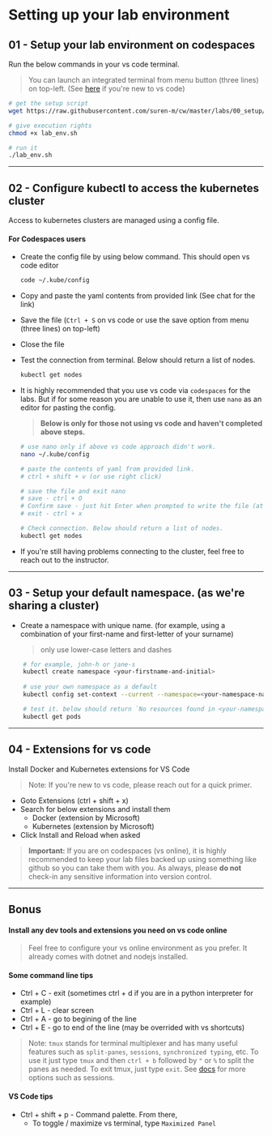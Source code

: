 # Setting up your lab environment

## 01 - Setup your lab environment on **codespaces**

Run the below commands in your vs code terminal. 

> You can launch an integrated terminal from menu button (three lines) on top-left. (See [here](https://github.com/suren-m/remote-workshop-env/blob/master/codespaces/assets/vs_code_overview.png) if you're new to vs code)

```bash
# get the setup script
wget https://raw.githubusercontent.com/suren-m/cw/master/labs/00_setup/lab_env.sh -O lab_env.sh

# give execution rights
chmod +x lab_env.sh

# run it
./lab_env.sh     
```

---

## 02 -  Configure kubectl to access the kubernetes cluster

Access to kubernetes clusters are managed using a config file.

#### For Codespaces users

* Create the config file by using below command. This should open vs code editor

    ```bash
    code ~/.kube/config
    ```

* Copy and paste the yaml contents from provided link (See chat for the link)

* Save the file (`Ctrl + S` on vs code or use the save option from menu (three lines) on top-left)

* Close the file

* Test the connection from terminal. Below should return a list of nodes.

    ```bash
    kubectl get nodes
    ```

* It is highly recommended that you use vs code via `codespaces` for the labs. But if for some reason you are unable to use it, then use `nano` as an editor for pasting the config.

    > **Below is only for those not using vs code and haven't completed above steps.**

    ```bash
    # use nano only if above vs code approach didn't work.
    nano ~/.kube/config 

    # paste the contents of yaml from provided link. 
    # ctrl + shift + v (or use right click)

    # save the file and exit nano
    # save - ctrl + O 
    # Confirm save - just hit Enter when prompted to write the file (at bottom of screen)
    # exit - ctrl + x 

    # Check connection. Below should return a list of nodes.
    kubectl get nodes    
    ```

* If you're still having problems connecting to the cluster, feel free to reach out to the instructor.
---

## 03 - Setup your default namespace. (as we're sharing a cluster)

* Create a namespace with unique name. (for example, using a combination of your first-name and first-letter of your surname)

    > only use lower-case letters and dashes

```bash
    # for example, john-h or jane-s
    kubectl create namespace <your-firstname-and-initial> 
    
    # use your own namespace as a default 
    kubectl config set-context --current --namespace=<your-namespace-name>

    # test it. below should return `No resources found in <your-namespace>`
    kubectl get pods
```

---
## 04 - Extensions for vs code

Install Docker and Kubernetes extensions for VS Code

> Note: If you're new to vs code, please reach out for a quick primer.

* Goto Extensions (ctrl + shift + x)
* Search for below extensions and install them
    * Docker (extension by Microsoft)
    * Kubernetes (extension by Microsoft)       
* Click Install and Reload when asked

> **Important:** If you are on codespaces (vs online), it is highly recommended to keep your lab files backed up using something like github so you can take them with you. As always, please **do not** check-in any sensitive information into version control.
---

## Bonus

#### Install any dev tools and extensions you need on vs code online

> Feel free to configure your vs online environment as you prefer. It already comes with dotnet and nodejs installed. 

#### Some command line tips

* Ctrl + C - exit (sometimes ctrl + d if you are in a python interpreter for example)
* Ctrl + L - clear screen
* Ctrl + A - go to begining of the line
* Ctrl + E - go to end of the line (may be overrided with vs shortcuts)

>Note: `tmux` stands for terminal multiplexer and has many useful features such as `split-panes`,  `sessions`, `synchronized typing`,  etc. To use it just type `tmux` and then `ctrl + b` followed by `"` or `%` to split the panes as needed. To exit tmux, just type `exit`. See [docs](https://tmuxcheatsheet.com/) for more options such as sessions. 

#### VS Code tips

* Ctrl + shift + p - Command palette. From there,
    * To toggle / maximize vs terminal, type `Maximized Panel` 
